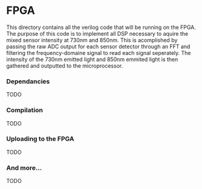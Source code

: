<h1>FPGA</h1>

This directory contains all the verilog code that will be running on the FPGA. The purpose of this code is to 
implement all DSP necessary to aquire the mixed sensor intensity at 730nm and 850nm. This is acomplished by 
passing the raw ADC output for each sensor detector through an FFT and filtering the frequency-domaine signal 
to read each signal seperately. The intensity of the 730nm emitted light and 850nm emmited light is then 
gathered and outputted to the microprocessor.

<h3>Dependancies</h3>
TODO

<h3>Compilation</h3>
TODO

<h3>Uploading to the FPGA</h3>
TODO

<h3>And more...</h3>
TODO

